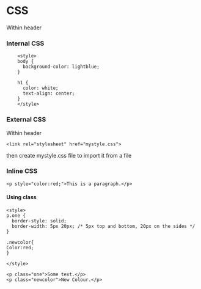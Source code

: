 # CSS
Within header
### Internal  CSS

        <style>
        body {
          background-color: lightblue;
        }

        h1 {
          color: white;
          text-align: center;
        }
        </style>
### External CSS

Within header

    <link rel="stylesheet" href="mystyle.css">
    
then create mystyle.css file to import it from a file

### Inline CSS

    <p style="color:red;">This is a paragraph.</p>

#### Using class

    <style>
    p.one {
      border-style: solid;
      border-width: 5px 20px; /* 5px top and bottom, 20px on the sides */
    }

    .newcolor{
    Color:red;
    }

    </style>

    <p class="one">Some text.</p>
    <p class="newcolor">New Colour.</p>
